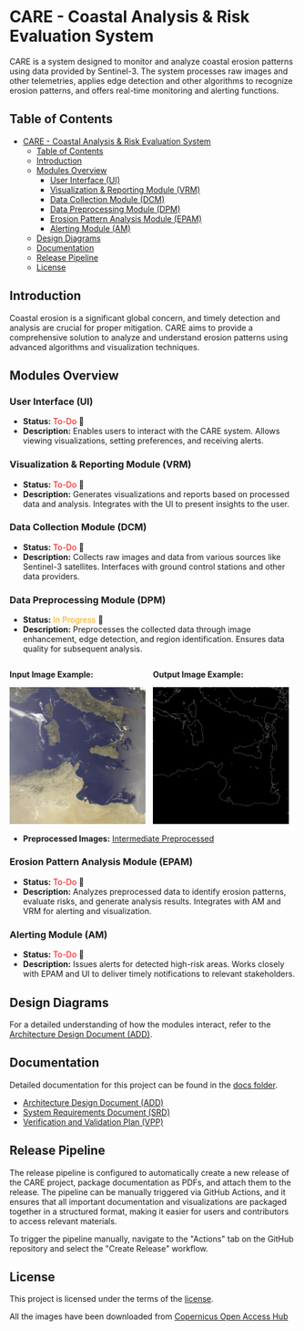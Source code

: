 # CARE - Coastal Analysis & Risk Evaluation System

CARE is a system designed to monitor and analyze coastal erosion patterns using data provided by Sentinel-3. The system processes raw images and other telemetries, applies edge detection and other algorithms to recognize erosion patterns, and offers real-time monitoring and alerting functions.

## Table of Contents

- [CARE - Coastal Analysis \& Risk Evaluation System](#care---coastal-analysis--risk-evaluation-system)
  - [Table of Contents](#table-of-contents)
  - [Introduction](#introduction)
  - [Modules Overview](#modules-overview)
    - [User Interface (UI)](#user-interface-ui)
    - [Visualization \& Reporting Module (VRM)](#visualization--reporting-module-vrm)
    - [Data Collection Module (DCM)](#data-collection-module-dcm)
    - [Data Preprocessing Module (DPM)](#data-preprocessing-module-dpm)
    - [Erosion Pattern Analysis Module (EPAM)](#erosion-pattern-analysis-module-epam)
    - [Alerting Module (AM)](#alerting-module-am)
  - [Design Diagrams](#design-diagrams)
  - [Documentation](#documentation)
  - [Release Pipeline](#release-pipeline)
  - [License](#license)

## Introduction

Coastal erosion is a significant global concern, and timely detection and analysis are crucial for proper mitigation. CARE aims to provide a comprehensive solution to analyze and understand erosion patterns using advanced algorithms and visualization techniques.

## Modules Overview

### User Interface (UI)

- **Status:** <span style="color:red;">To-Do</span> 📝
- **Description:** Enables users to interact with the CARE system. Allows viewing visualizations, setting preferences, and receiving alerts.

### Visualization & Reporting Module (VRM)

- **Status:** <span style="color:red;">To-Do</span> 📝
- **Description:** Generates visualizations and reports based on processed data and analysis. Integrates with the UI to present insights to the user.

### Data Collection Module (DCM)

- **Status:** <span style="color:red;">To-Do</span> 📝
- **Description:** Collects raw images and data from various sources like Sentinel-3 satellites. Interfaces with ground control stations and other data providers.

### Data Preprocessing Module (DPM)

- **Status:** <span style="color:orange;">In Progress</span> 🚧
- **Description:** Preprocesses the collected data through image enhancement, edge detection, and region identification. Ensures data quality for subsequent analysis.

<div style="display: flex; justify-content: space-between;">
  <div>
    <p><strong>Input Image Example:</strong></p>
    <img src="./data/input/S3A_OL_1_ERR____20230810T091025_20230810T095440_20230810T112748_2655_102_093______PS1_O_NR_003_RGB_000.png" alt="Input Image" width="95%">
  </div>
  <div>
    <p><strong>Output Image Example:</strong></p>
    <img src="./data/output/preprocessed/S3A_OL_1_ERR____20230810T091025_20230810T095440_20230810T112748_2655_102_093______PS1_O_NR_003_RGB_000.png" alt="Output Image" width="95%">
  </div>
</div>

- **Preprocessed Images:** [Intermediate Preprocessed](./data/output/intermediate_preprocessed)

### Erosion Pattern Analysis Module (EPAM)

- **Status:** <span style="color:red;">To-Do</span> 📝
- **Description:** Analyzes preprocessed data to identify erosion patterns, evaluate risks, and generate analysis results. Integrates with AM and VRM for alerting and visualization.

### Alerting Module (AM)

- **Status:** <span style="color:red;">To-Do</span> 📝
- **Description:** Issues alerts for detected high-risk areas. Works closely with EPAM and UI to deliver timely notifications to relevant stakeholders.

## Design Diagrams

For a detailed understanding of how the modules interact, refer to the [Architecture Design Document (ADD)](./docs/Architecture%20Design%20Document%20(ADD).md).

## Documentation

Detailed documentation for this project can be found in the [docs folder](./docs).

- [Architecture Design Document (ADD)](./docs/Architecture%20Design%20Document%20(ADD).md)
- [System Requirements Document (SRD)](./docs/System%20Requirements%20Document%20(SRD).md)
- [Verification and Validation Plan (VPP)](./docs/Verification%20and%20Validation%20Plan%20(VPP).md)

## Release Pipeline

The release pipeline is configured to automatically create a new release of the CARE project, package documentation as PDFs, and attach them to the release. The pipeline can be manually triggered via GitHub Actions, and it ensures that all important documentation and visualizations are packaged together in a structured format, making it easier for users and contributors to access relevant materials.

To trigger the pipeline manually, navigate to the "Actions" tab on the GitHub repository and select the "Create Release" workflow.

## License

This project is licensed under the terms of the [license](./LICENSE).

All the images have been downloaded from [Copernicus Open Access Hub](https://scihub.copernicus.eu/dhus/#/home)
